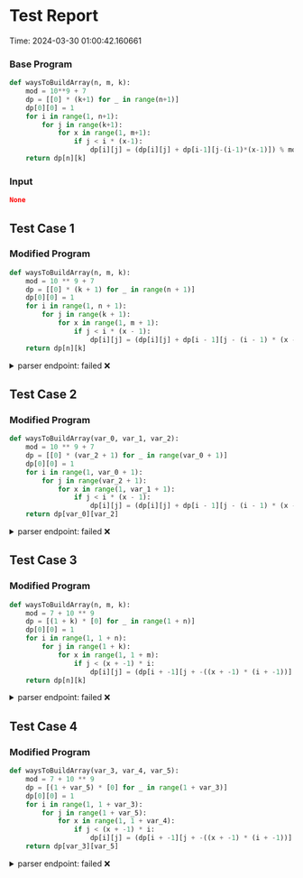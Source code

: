 # Test Report

Time: 2024-03-30 01:00:42.160661

### Base Program

```py
def waysToBuildArray(n, m, k):
    mod = 10**9 + 7
    dp = [[0] * (k+1) for _ in range(n+1)]
    dp[0][0] = 1
    for i in range(1, n+1):
        for j in range(k+1):
            for x in range(1, m+1):
                if j < i * (x-1):
                    dp[i][j] = (dp[i][j] + dp[i-1][j-(i-1)*(x-1)]) % mod
    return dp[n][k]
```

### Input

```json
None
```

## Test Case 1

### Modified Program

```py
def waysToBuildArray(n, m, k):
    mod = 10 ** 9 + 7
    dp = [[0] * (k + 1) for _ in range(n + 1)]
    dp[0][0] = 1
    for i in range(1, n + 1):
        for j in range(k + 1):
            for x in range(1, m + 1):
                if j < i * (x - 1):
                    dp[i][j] = (dp[i][j] + dp[i - 1][j - (i - 1) * (x - 1)]) % mod
    return dp[n][k]
```

<details>
<summary>parser endpoint: failed ❌</summary>

Message: 
```
'NoneType' object has no attribute 'status_code'
```

Actual Output: None

</details>

## Test Case 2

### Modified Program

```py
def waysToBuildArray(var_0, var_1, var_2):
    mod = 10 ** 9 + 7
    dp = [[0] * (var_2 + 1) for _ in range(var_0 + 1)]
    dp[0][0] = 1
    for i in range(1, var_0 + 1):
        for j in range(var_2 + 1):
            for x in range(1, var_1 + 1):
                if j < i * (x - 1):
                    dp[i][j] = (dp[i][j] + dp[i - 1][j - (i - 1) * (x - 1)]) % mod
    return dp[var_0][var_2]
```

<details>
<summary>parser endpoint: failed ❌</summary>

Message: 
```
'NoneType' object has no attribute 'status_code'
```

Actual Output: None

</details>

## Test Case 3

### Modified Program

```py
def waysToBuildArray(n, m, k):
    mod = 7 + 10 ** 9
    dp = [(1 + k) * [0] for _ in range(1 + n)]
    dp[0][0] = 1
    for i in range(1, 1 + n):
        for j in range(1 + k):
            for x in range(1, 1 + m):
                if j < (x + -1) * i:
                    dp[i][j] = (dp[i + -1][j + -((x + -1) * (i + -1))] + dp[i][j]) % mod
    return dp[n][k]
```

<details>
<summary>parser endpoint: failed ❌</summary>

Message: 
```
'NoneType' object has no attribute 'status_code'
```

Actual Output: None

</details>

## Test Case 4

### Modified Program

```py
def waysToBuildArray(var_3, var_4, var_5):
    mod = 7 + 10 ** 9
    dp = [(1 + var_5) * [0] for _ in range(1 + var_3)]
    dp[0][0] = 1
    for i in range(1, 1 + var_3):
        for j in range(1 + var_5):
            for x in range(1, 1 + var_4):
                if j < (x + -1) * i:
                    dp[i][j] = (dp[i + -1][j + -((x + -1) * (i + -1))] + dp[i][j]) % mod
    return dp[var_3][var_5]
```

<details>
<summary>parser endpoint: failed ❌</summary>

Message: 
```
'NoneType' object has no attribute 'status_code'
```

Actual Output: None

</details>

